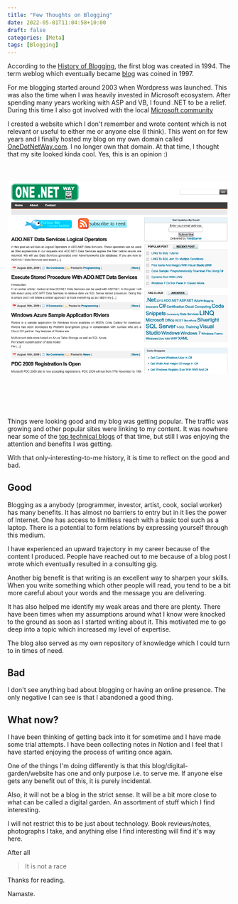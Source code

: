 ```yaml
---
title: "Few Thoughts on Blogging"
date: 2022-05-01T11:04:58+10:00
draft: false
categories: [Meta]
tags: [Blogging]
---
```


According to the [History of Blogging](https://online.ndm.edu/news/communication/history-of-blogging/), the first blog was created in 1994. The term weblog which eventually became [blog](/posts) was coined in 1997.

For me blogging started around 2003 when Wordpress was launched. This was also the time when I was heavily invested in Microsoft ecosystem. After spending many years working with ASP and VB, I found .NET to be a relief. During this time I also got involved with the local [Microsoft community](https://www.ssw.com.au/ssw/NETUG/SSWUpdate/_2006_02__Do%20you%20understand%20the%20value%20of%20consistency_.htm)

I created a website which I don't remember and wrote content which is not relevant or useful to either me or anyone else (I think). This went on for few years and I finally hosted my blog on my own domain called [OneDotNetWay.com](https://web.archive.org/web/20100602053942/http://www.onedotnetway.com/page/2/). I no longer own that domain. At that time, I thought that my site looked kinda cool. Yes, this is an opinion :)
<br/>
<br/>
<br/>
<br/>
![onedotnetway.com](/images/posts/onedotnetway.png)

<br/>
<br/>
<br/>
<br/>

Things were looking good and my blog was getting popular. The traffic was growing and other popular sites were linking to my content. It was nowhere near some of the [top technical blogs](https://blog.codinghorror.com/) of that time, but still I was enjoying the attention and benefits I was getting.

With that only-interesting-to-me history, it is time to reflect on the good and bad.

## Good

Blogging as a anybody (programmer, investor, artist, cook, social worker) has many benefits. It has almost no barriers to entry but in it lies the power of Internet. One has access to limitless reach with a basic tool such as a laptop. There is a potential to form relations by expressing yourself through this medium.

I have experienced an upward trajectory in my career because of the content I produced. People have reached out to me because of a blog post I wrote which eventually resulted in a consulting gig.

Another big benefit is that writing is an excellent way to sharpen your skills. When you write something which other people will read, you tend to be a bit more careful about your words and the message you are delivering.

It has also helped me identify my weak areas and there are plenty. There have been times when my assumptions around what I know were knocked to the ground as soon as I started writing about it. This motivated me to go deep into a topic which increased my level of expertise.

The blog also served as my own repository of knowledge which I could turn to in times of need.

## Bad

I don't see anything bad about blogging or having an online presence. The only negative I can see is that I abandoned a good thing.

## What now?

I have been thinking of getting back into it for sometime and I have made some trial attempts. I have been collecting notes in Notion and I feel that I have started enjoying the process of writing once again.

One of the things I'm doing differently is that this blog/digital-garden/website has one and only purpose i.e. to serve me. If anyone else gets any benefit out of this, it is purely incidental.

Also, it will not be a blog in the strict sense. It will be a bit more close to what can be called a digital garden. An assortment of stuff which I find interesting.

I will not restrict this to be just about technology. Book reviews/notes, photographs I take, and anything else I find interesting will find it's way here.

After all

> It is not a race

Thanks for reading.

Namaste.
